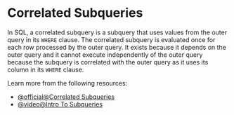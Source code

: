 # Correlated Subqueries

In SQL, a correlated subquery is a subquery that uses values from the outer query in its `WHERE` clause. The correlated subquery is evaluated once for each row processed by the outer query. It exists because it depends on the outer query and it cannot execute independently of the outer query because the subquery is correlated with the outer query as it uses its column in its `WHERE` clause.

Learn more from the following resources:

- [@official@Correlated Subqueries](https://dev.mysql.com/doc/refman/8.4/en/correlated-subqueries.html)
- [@video@Intro To Subqueries](https://www.youtube.com/watch?v=TUxadt94L0M)